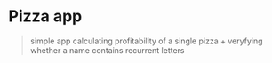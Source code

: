 # Pizza app


> simple app calculating profitability of a single pizza  + veryfying whether a name contains recurrent letters
